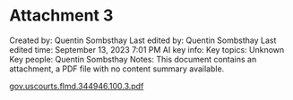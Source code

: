 # Attachment 3

Created by: Quentin Sombsthay
Last edited by: Quentin Sombsthay
Last edited time: September 13, 2023 7:01 PM
AI key info: Key topics: Unknown
Key people: Quentin Sombsthay
Notes: This document contains an attachment, a PDF file with no content summary available.

[gov.uscourts.flmd.344946.100.3.pdf](Attachment%203%20aba4849652b04bf79bf43d7942016d4d/gov.uscourts.flmd.344946.100.3.pdf)